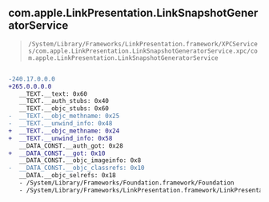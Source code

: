 ## com.apple.LinkPresentation.LinkSnapshotGeneratorService

> `/System/Library/Frameworks/LinkPresentation.framework/XPCServices/com.apple.LinkPresentation.LinkSnapshotGeneratorService.xpc/com.apple.LinkPresentation.LinkSnapshotGeneratorService`

```diff

-240.17.0.0.0
+265.0.0.0.0
   __TEXT.__text: 0x60
   __TEXT.__auth_stubs: 0x40
   __TEXT.__objc_stubs: 0x60
-  __TEXT.__objc_methname: 0x25
-  __TEXT.__unwind_info: 0x48
+  __TEXT.__objc_methname: 0x24
+  __TEXT.__unwind_info: 0x58
   __DATA_CONST.__auth_got: 0x28
+  __DATA_CONST.__got: 0x10
   __DATA_CONST.__objc_imageinfo: 0x8
-  __DATA_CONST.__objc_classrefs: 0x10
   __DATA.__objc_selrefs: 0x18
   - /System/Library/Frameworks/Foundation.framework/Foundation
   - /System/Library/Frameworks/LinkPresentation.framework/LinkPresentation

```
